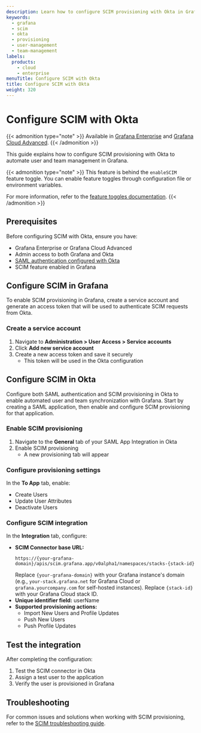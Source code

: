 ```yaml
---
description: Learn how to configure SCIM provisioning with Okta in Grafana. This guide provides step-by-step instructions for setting up automated user and team management, including SAML configuration, service account creation, attribute mapping, and provisioning settings to ensure seamless integration between Okta and Grafana.
keywords:
  - grafana
  - scim
  - okta
  - provisioning
  - user-management
  - team-management
labels:
  products:
    - cloud
    - enterprise
menuTitle: Configure SCIM with Okta
title: Configure SCIM with Okta
weight: 320
---
```


# Configure SCIM with Okta

{{< admonition type="note" >}}
Available in [Grafana Enterprise](../../../introduction/grafana-enterprise/) and [Grafana Cloud Advanced](/docs/grafana-cloud/).
{{< /admonition >}}

This guide explains how to configure SCIM provisioning with Okta to automate user and team management in Grafana.

{{< admonition type="note" >}}
This feature is behind the `enableSCIM` feature toggle.
You can enable feature toggles through configuration file or environment variables.

For more information, refer to the [feature toggles documentation](/docs/grafana/<GRAFANA_VERSION>/setup-grafana/configure-grafana/#feature_toggles).
{{< /admonition >}}

## Prerequisites

Before configuring SCIM with Okta, ensure you have:

- Grafana Enterprise or Grafana Cloud Advanced
- Admin access to both Grafana and Okta
- [SAML authentication configured with Okta](../../configure-authentication/saml/#set-up-saml-with-okta)
- SCIM feature enabled in Grafana

## Configure SCIM in Grafana

To enable SCIM provisioning in Grafana, create a service account and generate an access token that will be used to authenticate SCIM requests from Okta.

### Create a service account

1. Navigate to **Administration > User Access > Service accounts**
2. Click **Add new service account**
3. Create a new access token and save it securely
   - This token will be used in the Okta configuration

## Configure SCIM in Okta

Configure both SAML authentication and SCIM provisioning in Okta to enable automated user and team synchronization with Grafana. Start by creating a SAML application, then enable and configure SCIM provisioning for that application.

### Enable SCIM provisioning

1. Navigate to the **General** tab of your SAML App Integration in Okta
2. Enable SCIM provisioning
   - A new provisioning tab will appear

### Configure provisioning settings

In the **To App** tab, enable:

- Create Users
- Update User Attributes
- Deactivate Users

### Configure SCIM integration

In the **Integration** tab, configure:

- **SCIM Connector base URL:**
  ```
  https://{your-grafana-domain}/apis/scim.grafana.app/v0alpha1/namespaces/stacks-{stack-id}
  ```
  Replace `{your-grafana-domain}` with your Grafana instance's domain (e.g., `your-stack.grafana.net` for Grafana Cloud or `grafana.yourcompany.com` for self-hosted instances). Replace `{stack-id}` with your Grafana Cloud stack ID.
- **Unique identifier field:** userName
- **Supported provisioning actions:**
  - Import New Users and Profile Updates
  - Push New Users
  - Push Profile Updates

## Test the integration

After completing the configuration:

1. Test the SCIM connector in Okta
2. Assign a test user to the application
3. Verify the user is provisioned in Grafana

## Troubleshooting

For common issues and solutions when working with SCIM provisioning, refer to the [SCIM troubleshooting guide](../troubleshooting/).
